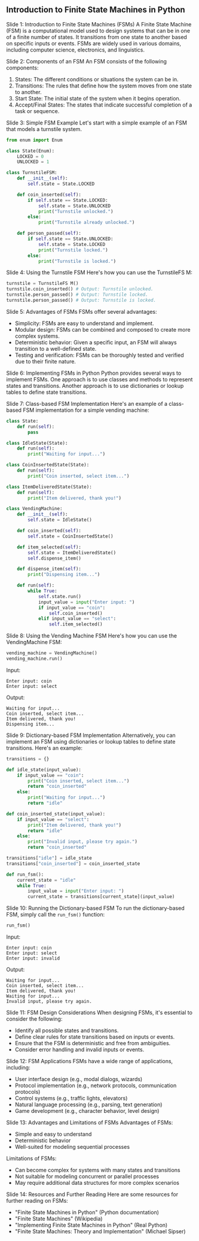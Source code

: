 ## Introduction to Finite State Machines in Python

Slide 1: 
Introduction to Finite State Machines (FSMs) 
A Finite State Machine (FSM) is a computational model used to design systems that can be in one of a finite number of states. It transitions from one state to another based on specific inputs or events. FSMs are widely used in various domains, including computer science, electronics, and linguistics.

Slide 2: 
Components of an FSM 
An FSM consists of the following components:

1. States: The different conditions or situations the system can be in.
2. Transitions: The rules that define how the system moves from one state to another.
3. Start State: The initial state of the system when it begins operation.
4. Accept/Final States: The states that indicate successful completion of a task or sequence.

Slide 3: Simple FSM Example Let's start with a simple example of an FSM that models a turnstile system.

```python
from enum import Enum

class State(Enum):
    LOCKED = 0
    UNLOCKED = 1

class TurnstileFSM:
    def __init__(self):
        self.state = State.LOCKED

    def coin_inserted(self):
        if self.state == State.LOCKED:
            self.state = State.UNLOCKED
            print("Turnstile unlocked.")
        else:
            print("Turnstile already unlocked.")

    def person_passed(self):
        if self.state == State.UNLOCKED:
            self.state = State.LOCKED
            print("Turnstile locked.")
        else:
            print("Turnstile is locked.")
```

Slide 4: 
Using the Turnstile FSM 
Here's how you can use the TurnstileFS M:

```python
turnstile = TurnstileFS M()
turnstile.coin_inserted() # Output: Turnstile unlocked.
turnstile.person_passed() # Output: Turnstile locked.
turnstile.person_passed() # Output: Turnstile is locked.
```

Slide 5: Advantages of FSMs FSMs offer several advantages:

* Simplicity: FSMs are easy to understand and implement.
* Modular design: FSMs can be combined and composed to create more complex systems.
* Deterministic behavior: Given a specific input, an FSM will always transition to a well-defined state.
* Testing and verification: FSMs can be thoroughly tested and verified due to their finite nature.

Slide 6: 
Implementing FSMs in Python 
Python provides several ways to implement FSMs. One approach is to use classes and methods to represent states and transitions. Another approach is to use dictionaries or lookup tables to define state transitions.

Slide 7: 
Class-based FSM Implementation 
Here's an example of a class-based FSM implementation for a simple vending machine:

```python
class State:
    def run(self):
        pass

class IdleState(State):
    def run(self):
        print("Waiting for input...")

class CoinInsertedState(State):
    def run(self):
        print("Coin inserted, select item...")

class ItemDeliveredState(State):
    def run(self):
        print("Item delivered, thank you!")

class VendingMachine:
    def __init__(self):
        self.state = IdleState()

    def coin_inserted(self):
        self.state = CoinInsertedState()

    def item_selected(self):
        self.state = ItemDeliveredState()
        self.dispense_item()

    def dispense_item(self):
        print("Dispensing item...")

    def run(self):
        while True:
            self.state.run()
            input_value = input("Enter input: ")
            if input_value == "coin":
                self.coin_inserted()
            elif input_value == "select":
                self.item_selected()
```

Slide 8: 
Using the Vending Machine FSM 
Here's how you can use the VendingMachine FSM:

```python
vending_machine = VendingMachine()
vending_machine.run()
```

Input:

```
Enter input: coin
Enter input: select
```

Output:

```
Waiting for input...
Coin inserted, select item...
Item delivered, thank you!
Dispensing item...
```

Slide 9: 
Dictionary-based FSM Implementation 
Alternatively, you can implement an FSM using dictionaries or lookup tables to define state transitions. Here's an example:

```python
transitions = {}

def idle_state(input_value):
    if input_value == "coin":
        print("Coin inserted, select item...")
        return "coin_inserted"
    else:
        print("Waiting for input...")
        return "idle"

def coin_inserted_state(input_value):
    if input_value == "select":
        print("Item delivered, thank you!")
        return "idle"
    else:
        print("Invalid input, please try again.")
        return "coin_inserted"

transitions["idle"] = idle_state
transitions["coin_inserted"] = coin_inserted_state

def run_fsm():
    current_state = "idle"
    while True:
        input_value = input("Enter input: ")
        current_state = transitions[current_state](input_value)
```

Slide 10: 
Running the Dictionary-based FSM 
To run the dictionary-based FSM, simply call the `run_fsm()` function:

```python
run_fsm()
```

Input:

```
Enter input: coin
Enter input: select
Enter input: invalid
```

Output:

```
Waiting for input...
Coin inserted, select item...
Item delivered, thank you!
Waiting for input...
Invalid input, please try again.
```

Slide 11: 
FSM Design Considerations 
When designing FSMs, it's essential to consider the following:

* Identify all possible states and transitions.
* Define clear rules for state transitions based on inputs or events.
* Ensure that the FSM is deterministic and free from ambiguities.
* Consider error handling and invalid inputs or events.

Slide 12: 
FSM Applications 
FSMs have a wide range of applications, including:

* User interface design (e.g., modal dialogs, wizards)
* Protocol implementation (e.g., network protocols, communication protocols)
* Control systems (e.g., traffic lights, elevators)
* Natural language processing (e.g., parsing, text generation)
* Game development (e.g., character behavior, level design)

Slide 13: 
Advantages and Limitations of FSMs 
Advantages of FSMs:

* Simple and easy to understand
* Deterministic behavior
* Well-suited for modeling sequential processes

Limitations of FSMs:

* Can become complex for systems with many states and transitions
* Not suitable for modeling concurrent or parallel processes
* May require additional data structures for more complex scenarios

Slide 14: 
Resources and Further Reading 
Here are some resources for further reading on FSMs:

* "Finite State Machines in Python" (Python documentation)
* "Finite State Machines" (Wikipedia)
* "Implementing Finite State Machines in Python" (Real Python)
* "Finite State Machines: Theory and Implementation" (Michael Sipser)

